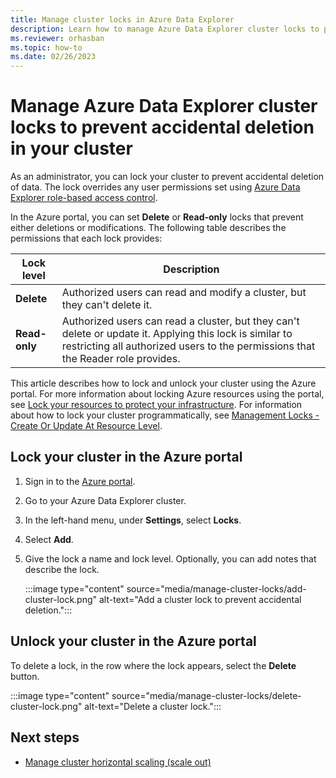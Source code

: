 ```yaml
---
title: Manage cluster locks in Azure Data Explorer
description: Learn how to manage Azure Data Explorer cluster locks to prevent accidental deletion of data using the Azure portal.
ms.reviewer: orhasban
ms.topic: how-to
ms.date: 02/26/2023
---
```


# Manage Azure Data Explorer cluster locks to prevent accidental deletion in your cluster

As an administrator, you can lock your cluster to prevent accidental deletion of data. The lock overrides any user permissions set using [Azure Data Explorer role-based access control](kusto/management/access-control/role-based-access-control.md).

In the Azure portal, you can set **Delete** or **Read-only** locks that prevent either deletions or modifications. The following table describes the permissions that each lock provides:

| Lock level | Description |
| --- | --- |
| **Delete** | Authorized users can read and modify a cluster, but they can't delete it. |
| **Read-only** | Authorized users can read a cluster, but they can't delete or update it. Applying this lock is similar to restricting all authorized users to the permissions that the Reader role provides. |

This article describes how to lock and unlock your cluster using the Azure portal. For more information about locking Azure resources using the portal, see [Lock your resources to protect your infrastructure](/azure/azure-resource-manager/management/lock-resources). For information about how to lock your cluster programmatically, see [Management Locks - Create Or Update At Resource Level](/rest/api/resources/management-locks/create-or-update-at-resource-level).

## Lock your cluster in the Azure portal

1. Sign in to the [Azure portal](https://portal.azure.com/).

1. Go to your Azure Data Explorer cluster.
1. In the left-hand menu, under **Settings**, select **Locks**.
1. Select **Add**.
1. Give the lock a name and lock level. Optionally, you can add notes that describe the lock.

    :::image type="content" source="media/manage-cluster-locks/add-cluster-lock.png" alt-text="Add a cluster lock to prevent accidental deletion.":::

## Unlock your cluster in the Azure portal

To delete a lock, in the row where the lock appears, select the **Delete** button.

:::image type="content" source="media/manage-cluster-locks/delete-cluster-lock.png" alt-text="Delete a cluster lock.":::

## Next steps

- [Manage cluster horizontal scaling (scale out)](manage-cluster-horizontal-scaling.md)
